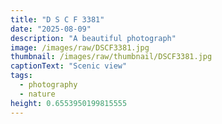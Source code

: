 ```yaml
---
title: "D S C F 3381"
date: "2025-08-09"
description: "A beautiful photograph"
image: /images/raw/DSCF3381.jpg
thumbnail: /images/raw/thumbnail/DSCF3381.jpg
captionText: "Scenic view"
tags:
  - photography
  - nature
height: 0.6553950199815555
---
```


